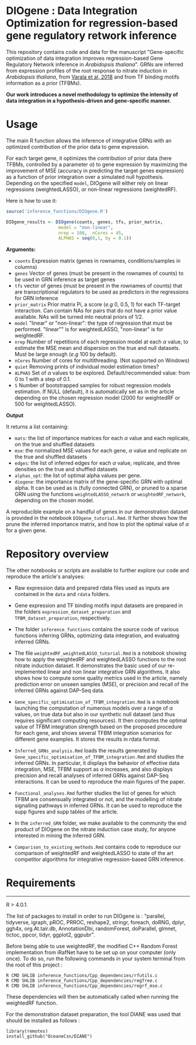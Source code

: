 # DIOgene : Data Integration Optimization for regression-based gene regulatory retwork inference


This repository contains code and data for the manuscript "Gene-specific optimization of data integration improves regression-based Gene Regulatory Network inference in _Arabidopsis thaliana_".
GRNs are inferred from expression profiles of the root response to nitrate induction in *Arabidopsis thaliana*, from [Varala et al, 2018](https://www.pnas.org/doi/abs/10.1073/pnas.1721487115) and from TF binding motifs information as a prior (TFBMs). 

**Our work introduces a novel methodology to optimize the intensity of data integration in a hypothesis-driven and gene-specific manner.**


# Usage


The main R function allows the inference of integrative GRNs with an optimized contribution of the prior data to gene expression.

For each target gene, it optimizes the contribution of prior data (here TFBMs, controlled by a parameter $\alpha$) to gene expression by maximizing the improvement of MSE (accuracy in predicting the target genes expression)  as a function of prior integration over a simulated null hypothesis. Depending on the specified `model`, DIOgene will either rely on linear regressions (weightedLASSO), or non-linear regressions (weightedRF).

Here is how to use it:

```r
source('inference_functions/DIOgene.R')

DIOgene_results <- DIOgene(counts, genes, tfs, prior_matrix,
                    model = "non-linear",
                    nrep = 100,  nCores = 45,
                    ALPHAS = seq(0,1, by = 0.1))
```

**Arguments:**

+  `counts` Expression matrix (genes in rownames, conditions/samples in columns)
+  `genes` Vector of genes (must be present in the rownames of counts) to be used in GRN inference as target genes
+  `tfs` vector of genes (must be present in the rownames of counts) that are transcriptional regulators to be used as predictors in the regressions for GRN inference
+  `prior_matrix` Prior matrix Pi, a score (*e.g* 0, 0.5, 1) for each TF-target interaction.
Can contain NAs for pairs that do not have a prior value available. NAs will be turned into neutral priors of 1/2.
+  `model` "linear" or "non-linear": the type of regression that must be performed. "linear"" is for weightedLASSO, "non-linear" is for weightedRF.
+  `nrep` Number of repetitions of each regression model at each $\alpha$ value, to estimate the MSE mean and dispersion on the true and null datasets. Must be large enough (*e.g* 100 by default).
+  `nCores` Number of cores for multithreading. (Not supported on Windows)
+  `quiet` Removing prints of individual model estimation times? 
+  `ALPHAS` Set of $\alpha$ values to be explored. Default/recommended value: from 0 to 1 with a step of 0.1.
+  `S` Number of bootstrapped samples for robust regression models estimation. If NULL (default), it is automatically set as in the article depending on the chosen regression model (2000 for weightedRF or 500 for weightedLASSO).

**Output**

It returns a list containing:

+ `mats`: the list of importance matrices for each $\alpha$ value and each replicate,
on the true and shuffled datasets
+ `mse`: the normalized MSE values for each gene, $\alpha$ value and replicate on the true and shuffled datasets
+ `edges`: the list of inferred edges for each $\alpha$ value, replicate, and three densities
on the true and shuffled datasets
+ `alphas_opt`: the list of optimal alpha values per gene.
+ `diogene`: the importance matrix of the gene-specific GRN with optimal alpha. It can be used as is (fully connected GRN), or pruned to a sparse GRN using the functions `weightedLASSO_network` or `weightedRF_network`, depending on the chosen model.


A reproducible example on a handful of genes in our demonstration dataset is provided in the notebook `DIOgene_tutorial.Rmd`.
It further shows how the prune the inferred importance matrix, and how to plot the optimal value of $\alpha$ for a given gene.


# Repository overview

The other notebooks or scripts are available to further explore our code and reproduce the article's analyses:

+ Raw expression data and prepared rdata files used as inputs are contained in the `data` and `rdata` folders.

+ Gene expression and TF binding motifs input datasets are prepared in the folders `expression_dataset_preparation` and `TFBM_dataset_preparation`, respectively.

+ The folder `inference_functions` contains the source code of various functions inferring GRNs, optimizing data integration, and evaluating inferred GRNs.

+ The file `weightedRF_weightedLASSO_tutorial.Rmd` is a notebook showing how to apply the weightedRF and weightedLASSO functions to the root nitrate induction dataset. It demonstrates the basic used of our re-implemented linear and non linear integrative GRN algorithms. It also shows how to compute some quality metrics used in the article, namely prediction error on unseen samples (MSE), or precision and recall of the inferred GRNs against DAP-Seq data.


+ `Gene_specific_optimisation_of_TFBM_integration.Rmd` is a notebook launching the computation of numerous models over a range of $\alpha$ values, on true data but also in our synthetic null dataset (and thus requires significant computing resources). It then computes the optimal value of TFBM integration strength based on the proposed procedure for each gene, and shows several TFBM integration scenarios for different gene examples. It stores the results in rdata format.


+  `Inferred_GRNs_analysis.Rmd` loads the results generated by `Gene_specific_optimisation_of_TFBM_integration.Rmd` and studies the inferred GRNs. In particular, it displays the behavior of effective data integration, MSE, TFBM support as $\alpha$ increases, and also displays precision and recall analyses of inferred GRNs against DAP-Seq interactions. It can be used to reproduce the main figures of the paper.

+ `Functional_analyses.Rmd` further studies the list of genes for which TFBM are consensually integrated or not, and the modelling of nitrate signalling pathways in inferred GRNs. It can be used to reproduce the supp figures and supp tables of the article.


+ In the `inferred_GRN` folder, we make available to the community the end product of DIOgene on the nitrate induction case study, for anyone interested in mining the inferred GRN.

+ `Comparison_to_existing_methods.Rmd` contains code to reproduce our comparison of weightedRF and weightedLASSO to state of the art competitor algorithms for integrative regression-based GRN inference.


# Requirements
---

R > 4.0.1.


The list of packages to install in order to run DIOgene is : "parallel, tidyverse, igraph, pROC, PRROC, reshape2, stringr, foreach, doRNG, dplyr, ggh4x, org.At.tair.db, AnnotationDbi, randomForest, doParallel, glmnet, tictoc, ppcor, tidyr, ggplot2, ggpubr".

Before being able to use weightedRF, the modified C++ Random Forest implementation from iRafNet have to be set up on your computer (only once). To do so, run the following commands in your system terminal from the root of this project :

```
R CMD SHLIB inference_functions/Cpp_dependencies/rfutils.c
R CMD SHLIB inference_functions/Cpp_dependencies/regTree.c
R CMD SHLIB inference_functions/Cpp_dependencies/regrf_mse.c
```

These dependencies will then be automatically called when running the weightedRF function.

For the demonstration dataset preparation, the tool DIANE was used that should be installed as follows :

```
library(remotes)
install_github("OceaneCsn/DIANE")
```

